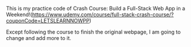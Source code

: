 This is my practice code of Crash Course: Build a Full-Stack Web App in a Weekend!(https://www.udemy.com/course/full-stack-crash-course/?couponCode=LETSLEARNNOWPP)

Except following the course to finish the original webpage, I am going to change and add more to it.
